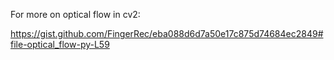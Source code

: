 For more on optical flow in cv2:

https://gist.github.com/FingerRec/eba088d6d7a50e17c875d74684ec2849#file-optical_flow-py-L59
